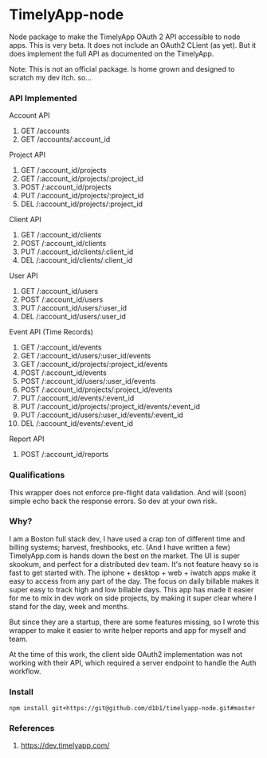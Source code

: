 # TimelyApp-node

Node package to make the TimelyApp OAuth 2 API accessible to node apps. This is
very beta. It does not include an OAuth2 CLient (as yet). But it does implement the
full API as documented on the TimelyApp.

Note: This is not an official package. Is home grown and designed to scratch my
dev itch. so...

### API Implemented
Account API
 1. GET /accounts
 1. GET /accounts/:account_id

Project API
 1. GET /:account_id/projects
 1. GET /:account_id/projects/:project_id
 1. POST /:account_id/projects
 1. PUT /:account_id/projects/:project_id
 1. DEL /:account_id/projects/:project_id

Client API
 1. GET /:account_id/clients
 1. POST /:account_id/clients
 1. PUT /:account_id/clients/:client_id
 1. DEL /:account_id/clients/:client_id

User API
 1. GET /:account_id/users
 1. POST /:account_id/users
 1. PUT /:account_id/users/:user_id
 1. DEL /:account_id/users/:user_id

Event API (Time Records)
 1. GET /:account_id/events
 1. GET /:account_id/users/:user_id/events
 1. GET /:account_id/projects/:project_id/events
 1. POST /:account_id/events
 1. POST /:account_id/users/:user_id/events
 1. POST /:account_id/projects/:project_id/events
 1. PUT /:account_id/events/:event_id
 1. PUT /:account_id/projects/:project_id/events/:event_id
 1. PUT /:account_id/users/:user_id/events/:event_id
 1. DEL /:account_id/events/:event_id

Report API
 1. POST /:account_id/reports

### Qualifications
This wrapper does not enforce pre-flight data validation. And will (soon) simple
echo back the response errors. So dev at your own risk.

### Why?
I am a Boston full stack dev, I have used a crap ton of different time and billing systems;
harvest, freshbooks, etc. (And I have written a few) TimelyApp.com is hands down the best
on the market. The UI is super skookum, and perfect for a distributed dev team. It's not feature
heavy so is fast to get started with. The iphone + desktop + web + iwatch apps make it
easy to access from any part of the day. The focus on daily billable makes it super easy
to track high and low billable days. This app has made it easier for me to mix in dev
work on side projects, by making it super clear where I stand for the day, week and
months.

But since they are a startup, there are some features missing, so I wrote this wrapper
to make it easier to write helper reports and app for myself and team.

At the time of this work, the client side OAuth2 implementation was not working
with their API, which required a server endpoint to handle the Auth workflow.

### Install

    npm install git+https://git@github.com/d1b1/timelyapp-node.git#master

### References
1. https://dev.timelyapp.com/

